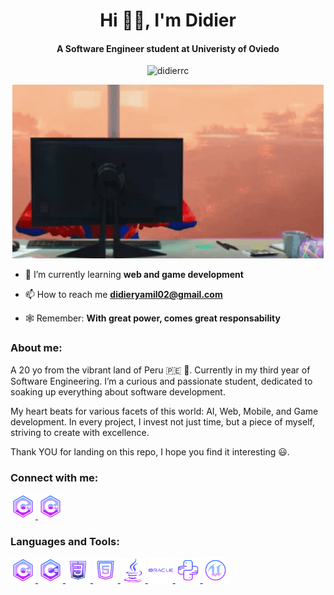 <h1 align="center">Hi 👋🏽, I'm Didier</h1>
<h4 align="center">A Software Engineer student at Univeristy of Oviedo</h4>
<p align="center"> <img src="https://komarev.com/ghpvc/?username=didierrc&label=Profile%20views&color=0e75b6&style=flat" alt="didierrc" /> </p>

<p align="center">
  <img src="https://github.com/didierrc/didierrc/blob/main/working-hard-computer.gif" alt="spidey-work">
</p>

- 🌱 I’m currently learning **web and game development**

- 📫 How to reach me **didieryamil02@gmail.com**

- 🕸️ Remember: **With great power, comes great responsability**

<h3 align="left">About me:</h3>
<p>A 20 yo from the vibrant land of Peru 🇵🇪 🦙. Currently in my third year of Software Engineering. I’m a curious and passionate student, dedicated to soaking up everything about software development.

My heart beats for various facets of this world: AI, Web, Mobile, and Game development. In every project, I invest not just time, but a piece of myself, striving to create with excellence.

Thank YOU for landing on this repo, I hope you find it interesting 😃.
</p>

<h3 align="left">Connect with me:</h3>
<p align="left">
<a href="https://www.linkedin.com/in/didier-reyes-castro/" target="_blank" rel="noreferrer"> <img src="https://github.com/didierrc/didierrc/blob/main/icons8-c%2B%2B.svg" alt="linkedin" width="40" height="40"/> </a>
<a href="https://discordapp.com/users/426820169202008068" target="_blank" rel="noreferrer"> <img src="https://github.com/didierrc/didierrc/blob/main/icons8-c%2B%2B.svg" alt="discord" width="40" height="40"/> </a>
</p>

<h3 align="left">Languages and Tools:</h3>
<p align="left"> <a href="https://www.w3schools.com/cpp/" target="_blank" rel="noreferrer"> <img src="https://github.com/didierrc/didierrc/blob/main/icons8-c%2B%2B.svg" alt="cplusplus" width="40" height="40"/> </a> <a href="https://www.w3schools.com/cs/" target="_blank" rel="noreferrer"> <img src="https://github.com/didierrc/didierrc/blob/main/icons8-c-sharp-logo.svg" alt="csharp" width="40" height="40"/> </a> <a href="https://www.w3schools.com/css/" target="_blank" rel="noreferrer"> <img src="https://github.com/didierrc/didierrc/blob/main/icons8-css3.svg" alt="css3" width="40" height="40"/> </a> <a href="https://www.w3.org/html/" target="_blank" rel="noreferrer"> <img src="https://github.com/didierrc/didierrc/blob/main/icons8-html-5.svg" alt="html5" width="40" height="40"/> </a> <a href="https://www.java.com" target="_blank" rel="noreferrer"> <img src="https://github.com/didierrc/didierrc/blob/main/icons8-java.svg" alt="java" width="40" height="40"/> </a> <a href="https://www.oracle.com/" target="_blank" rel="noreferrer"> <img src="https://github.com/didierrc/didierrc/blob/main/icons8-oracle.svg" alt="oracle" width="40" height="40"/> </a> <a href="https://www.python.org" target="_blank" rel="noreferrer"> <img src="https://github.com/didierrc/didierrc/blob/main/icons8-python.svg" alt="python" width="40" height="40"/> </a> <a href="https://unrealengine.com/" target="_blank" rel="noreferrer"> <img src="https://github.com/didierrc/didierrc/blob/main/icons8-unreal-engine.svg" alt="unreal" width="40" height="40"/> </a> </p>








